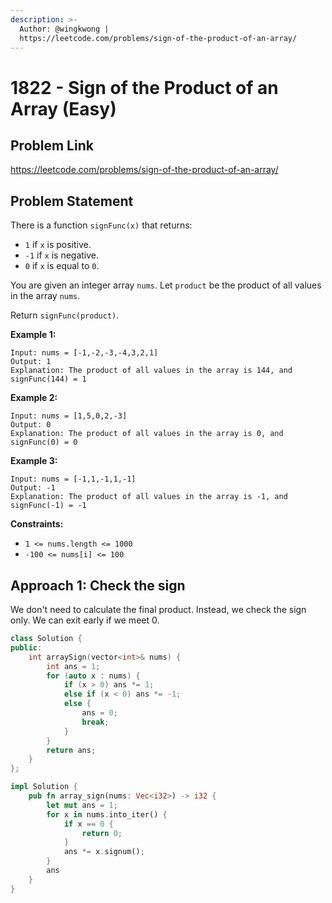 ```yaml
---
description: >-
  Author: @wingkwong |
  https://leetcode.com/problems/sign-of-the-product-of-an-array/
---
```


# 1822 - Sign of the Product of an Array (Easy)

## Problem Link

https://leetcode.com/problems/sign-of-the-product-of-an-array/

## Problem Statement

There is a function `signFunc(x)` that returns:

* `1` if `x` is positive.
* `-1` if `x` is negative.
* `0` if `x` is equal to `0`.

You are given an integer array `nums`. Let `product` be the product of all values in the array `nums`.

Return `signFunc(product)`.

**Example 1:**

```
Input: nums = [-1,-2,-3,-4,3,2,1]
Output: 1
Explanation: The product of all values in the array is 144, and signFunc(144) = 1
```

**Example 2:**

```
Input: nums = [1,5,0,2,-3]
Output: 0
Explanation: The product of all values in the array is 0, and signFunc(0) = 0
```

**Example 3:**

```
Input: nums = [-1,1,-1,1,-1]
Output: -1
Explanation: The product of all values in the array is -1, and signFunc(-1) = -1
```

**Constraints:**

* `1 <= nums.length <= 1000`
* `-100 <= nums[i] <= 100`

## Approach 1: Check the sign

We don't need to calculate the final product. Instead, we check the sign only. We can exit early if we meet $0$.

<Tabs>
<TabItem value="cpp" label="C++">
<SolutionAuthor name="@wingkwong"/>

```cpp
class Solution {
public:
    int arraySign(vector<int>& nums) {
        int ans = 1;
        for (auto x : nums) {
            if (x > 0) ans *= 1;
            else if (x < 0) ans *= -1;
            else {
                ans = 0;
                break;
            }
        }
        return ans;
    }
};
```


<TabItem value="rs" label="Rust">
<SolutionAuthor name="@wingkwong"/>

```rs
impl Solution {
    pub fn array_sign(nums: Vec<i32>) -> i32 {
        let mut ans = 1;
        for x in nums.into_iter() {
            if x == 0 {
                return 0;
            } 
            ans *= x.signum();
        }
        ans
    }
}
```

</TabItem>
</Tabs>
